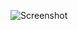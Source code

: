 ![Screenshot](https://raw.githubusercontent.com/Cryakl/Ultimate-RAT-Collection/refs/heads/main/AsyncRAT/AsyncRAT%20v0.5.3/Screenshot.png)
